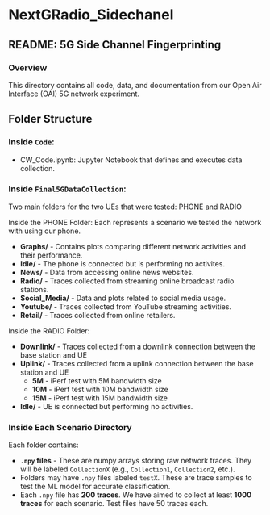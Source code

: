 # NextGRadio_Sidechanel

## README: 5G Side Channel Fingerprinting

### Overview

This directory contains all code, data, and documentation from our Open Air Interface (OAI) 5G network experiment.

## Folder Structure
### Inside `Code`:
- CW_Code.ipynb: Jupyter Notebook that defines and executes data collection.

### Inside `Final5GDataCollection`:
Two main folders for the two UEs that were tested: PHONE and RADIO

Inside the PHONE Folder:
Each represents a scenario we tested the network with using our phone.

- **Graphs/** - Contains plots comparing different network activities and their performance.
- **Idle/** - The phone is connected but is performing no activites.
- **News/** - Data from accessing online news websites.
- **Radio/** - Traces collected from streaming online broadcast radio stations.
- **Social_Media/** - Data and plots related to social media usage.
- **Youtube/** - Traces collected from YouTube streaming activities.
- **Retail/** - Traces collected from online retailers.

Inside the RADIO Folder:
- **Downlink/** - Traces collected from a downlink connection between the base station and UE
- **Uplink/** - Traces collected from a uplink connection between the base station and UE
    - **5M** - iPerf test with 5M bandwidth size
    - **10M** - iPerf test with 10M bandwidth size
    - **15M** - iPerf test with 15M bandwidth size
- **Idle/** - UE is connected but performing no activities.

### Inside Each Scenario Directory
Each folder contains:
- **`.npy` files** - These are numpy arrays storing raw network traces. They will be labeled `CollectionX` (e.g., `Collection1`, `Collection2`, etc.).
- Folders may have `.npy` files labeled `testX`. These are trace samples to test the ML model for accurate classification.
- Each `.npy` file has **200 traces**. We have aimed to collect at least **1000 traces** for each scenario. Test files have 50 traces each.

